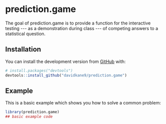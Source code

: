 
<!-- README.md is generated from README.Rmd. Please edit that file -->
prediction.game
===============

<!-- badges: start -->
<!-- badges: end -->
The goal of prediction.game is to provide a function for the interactive testing --- as a demonstration during class --- of competing answers to a statistical question.

Installation
------------

You can install the development version from [GitHub](https://github.com/) with:

``` r
# install.packages("devtools")
devtools::install_github("davidkane9/prediction.game")
```

Example
-------

This is a basic example which shows you how to solve a common problem:

``` r
library(prediction.game)
## basic example code
```
